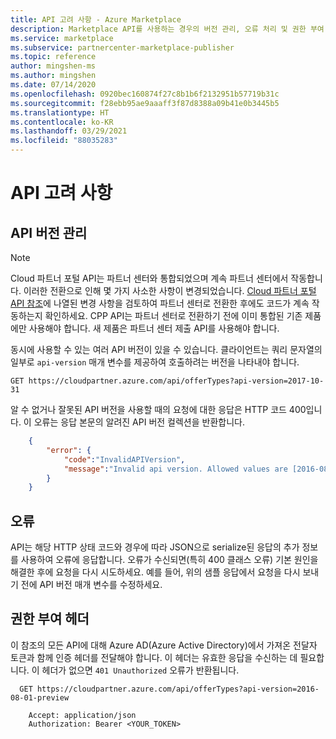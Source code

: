 ```yaml
---
title: API 고려 사항 - Azure Marketplace
description: Marketplace API를 사용하는 경우의 버전 관리, 오류 처리 및 권한 부여 문제
ms.service: marketplace
ms.subservice: partnercenter-marketplace-publisher
ms.topic: reference
author: mingshen-ms
ms.author: mingshen
ms.date: 07/14/2020
ms.openlocfilehash: 0920bec160874f27c8b1b6f2132951b57719b31c
ms.sourcegitcommit: f28ebb95ae9aaaff3f87d8388a09b41e0b3445b5
ms.translationtype: HT
ms.contentlocale: ko-KR
ms.lasthandoff: 03/29/2021
ms.locfileid: "88035283"
---
```

# <a name="api-considerations"></a>API 고려 사항

<a name="api-versioning"></a>API 버전 관리
--------------

> [!NOTE]
> Cloud 파트너 포털 API는 파트너 센터와 통합되었으며 계속 파트너 센터에서 작동합니다. 이러한 전환으로 인해 몇 가지 사소한 사항이 변경되었습니다. [Cloud 파트너 포털 API 참조](./cloud-partner-portal-api-overview.md)에 나열된 변경 사항을 검토하여 파트너 센터로 전환한 후에도 코드가 계속 작동하는지 확인하세요. CPP API는 파트너 센터로 전환하기 전에 이미 통합된 기존 제품에만 사용해야 합니다. 새 제품은 파트너 센터 제출 API를 사용해야 합니다.

동시에 사용할 수 있는 여러 API 버전이 있을 수 있습니다. 클라이언트는 쿼리 문자열의 일부로 `api-version` 매개 변수를 제공하여 호출하려는 버전을 나타내야 합니다.

   `GET https://cloudpartner.azure.com/api/offerTypes?api-version=2017-10-31`

알 수 없거나 잘못된 API 버전을 사용할 때의 요청에 대한 응답은 HTTP 코드 400입니다. 이 오류는 응답 본문의 알려진 API 버전 컬렉션을 반환합니다.

``` json
    {
        "error": { 
            "code":"InvalidAPIVersion",
            "message":"Invalid api version. Allowed values are [2016-08-01-preview]"
        }
    }
```            

<a name="errors"></a>오류
------

API는 해당 HTTP 상태 코드와 경우에 따라 JSON으로 serialize된 응답의 추가 정보를 사용하여 오류에 응답합니다.
오류가 수신되면(특히 400 클래스 오류) 기본 원인을 해결한 후에 요청을 다시 시도하세요. 예를 들어, 위의 샘플 응답에서 요청을 다시 보내기 전에 API 버전 매개 변수를 수정하세요.

<a name="authorization-header"></a>권한 부여 헤더
--------------------

이 참조의 모든 API에 대해 Azure AD(Azure Active Directory)에서 가져온 전달자 토큰과 함께 인증 헤더를 전달해야 합니다. 이 헤더는 유효한 응답을 수신하는 데 필요합니다. 이 헤더가 없으면 `401 Unauthorized` 오류가 반환됩니다. 

``` HTTP
  GET https://cloudpartner.azure.com/api/offerTypes?api-version=2016-08-01-preview

    Accept: application/json 
    Authorization: Bearer <YOUR_TOKEN> 
```
